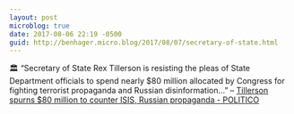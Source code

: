 ```yaml
---
layout: post
microblog: true
date: 2017-08-06 22:19 -0500
guid: http://benhager.micro.blog/2017/08/07/secretary-of-state.html
---
```

🏛 “Secretary of State Rex Tillerson is resisting the pleas of State Department officials to spend nearly $80 million allocated by Congress for fighting terrorist propaganda and Russian disinformation…” – [Tillerson spurns $80 million to counter ISIS, Russian propaganda - POLITICO](http://www.politico.com/story/2017/08/02/tillerson-isis-russia-propaganda-241218)
